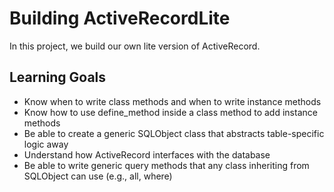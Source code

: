 # Building ActiveRecordLite

In this project, we build our own lite version of ActiveRecord.

## Learning Goals

- Know when to write class methods and when to write instance methods
- Know how to use define_method inside a class method to add instance methods
- Be able to create a generic SQLObject class that abstracts table-specific logic away
- Understand how ActiveRecord interfaces with the database
- Be able to write generic query methods that any class inheriting from SQLObject can use (e.g., all, where)

